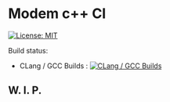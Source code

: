 # Modem c++ CI

[![License: MIT](https://img.shields.io/badge/License-MIT-blue.svg)](/LICENSE)

Build status:
- CLang  / GCC Builds : [![CLang  / GCC Builds](https://travis-ci.org/LearningByExample/ModernCppCI.svg?branch=master)](https://travis-ci.org/LearningByExample/ModernCppCI)

## W. I. P.
